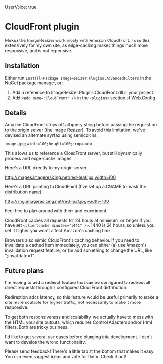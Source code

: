 UserVoice: true

# CloudFront plugin

Makes the ImageResizer work nicely with Amazon CloudFront. I use this extensively for my own site, as edge-caching makes things much more responsive, and is not expensive.

## Installation

Either run `Install-Package ImageResizer.Plugins.AdvancedFilters` in the NuGet package manager, or:

1. Add a reference to ImageResizer.Plugins.CloudFront.dll in your project.
2. Add `<add name="CloudFront" />` in the `<plugins>` section of Web.Config

## Details

Amazon CloudFront strips off all query string before passing the request on to the origin server (the Image Resizer). To avoid this limitation, we've devised an alternate syntax using semicolons.

	image.jpg;width=100;height=100;crop=auto

This allows us to reference a CloudFront server, but still dynamically process and edge-cache images.

Here's a URL directly to my origin server

http://images.imageresizing.net/red-leaf.jpg;width=100

Here's a URL pointing to CloudFront (I've set up a CNAME to mask the distribution name)

http://img.imageresizing.net/red-leaf.jpg;width=100

Feel free to play around with them and experiment. 


CloudFront caches all requests for 24 hours at minimum, or longer if you have set `<clientcache minutes="1441" />`. 1440 is 24 hours, so unless you set it higher you won't affect Amazon's caching time.

Browsers also mimic CloudFront's caching behavior. If you need to invalidate a cached item immediately, you can either (a) use Amazon's invalidation request feature, or (b) add something to change the URL, like ";invalidate=1".


## Future plans

I'm hoping to add a redirect feature that can be configured to redirect all direct requests through a configured CloudFront distribution.

Redirection adds latency, so this feature would be useful primarily to make a site more scalable for higher traffic, not necessarily to make it more responsive.

To get both responsiveness and scalability, we actually have to mess with the HTML your site outputs, which requires Control Adapters and/or Html filters. Both are tricky business.

I'd like to get several use cases before plunging into development. I don't want to develop the wrong functionality. 

Please send feedback! There's a little tab at the bottom that makes it easy. You can even suggest ideas and vote for them. Check it out!